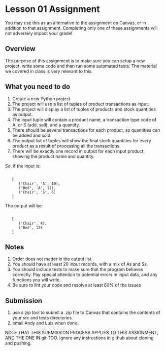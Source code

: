 # Lesson 01 Assignment

You may use this as an alternative to the assignment on Canvas, or in addition
to that assignment. Completing only one of these assignments will not adversely impact
your grade!

## Overview

The purpose of this assignment is to make sure you can setup a new project,
write some code and then run some automated tests. The material we covered in
class is very relevant to this.

## What you need to do
1. Create a new Python project
1. The project will use a list of tuples of product transactions as input.
1. The project will display a list of tuples of products and stock quantities as output.
1. The input tuple will contain a product name, a transaction type code of A,
   or S (add, sell), and a quantity.
1. There should be several transactions for each product, so quantities can be
   added and sold.
1. The output list of tuples will show the final stock quantities for every product as a
   result of processing all the transactions. 
1. There will be exactly one record in output for each input product, showing
   the product name and quantity.

So, if the input is:

```

   [
      ('Chair', 'A', 10),
      ('Bed', 'A', 12),
      ('Chair', 'S', 6)
   ]

```

The output will be:

```

   [
      ('Chair', 4),
      ('Bed', 12)
   ]

```

## Notes
1. Order does not matter in the output list.
1. You should have at least 20 input records, with a mix of As and Ss.
1. You should include tests to make sure that the program behaves correctly.
   Pay special attention to potential errors in input data, and any functions
   you will write.
1. Be sure to lint your code and resolve at least 80% of the issues

## Submission
1. use a zip tool to submit a .zip file to Canvas that contains the contents of
your src and tests directories.
1. email Andy and Luis when done.

NOTE THAT THIS SUBMISSION PROCESS APPLIES TO THIS ASSIGNMENT, AND THE ONE IN
git TOO. Ignore any instructions in github about cloning and pushing.
